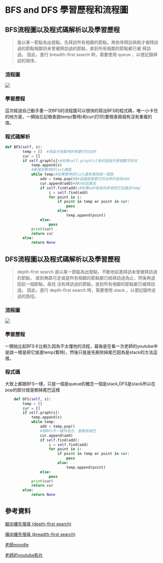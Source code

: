 # BFS and DFS 學習歷程和流程圖

## BFS流程圖以及程式碼解析以及學習歷程
>是以某一節點為出發點，先拜訪所有相鄰的節點。再依序拜訪與剛才被拜訪過的節點相鄰但未曾被拜訪過的節點，直到所有相鄰的節點都已被 拜訪過。 因此，進行 breadth-first search 時，需要使用 queue ，以便記錄拜訪的順序。

### 流程圖
![](https://i.imgur.com/rypRb88.png)

### 學習歷程
這次經過自己動手畫一次BFS的流程圖可以很快的寫出BFS的程式碼，唯一小卡住的地方是，一開始忘記檢查說temp(暫時)和cur(打印)要檢查兩個有沒有重複的值。

### 程式碼解析
```python
def BFS(self, s): 
        temp = []  #我區分為暫時的和要打印出的
        cur = []
        if self.graph[s]:#如果self.graph[s]有的話就代表個數字存在
            temp.append(s)
            #新增至暫時的list裡面
            while temp:#如果暫時的list還有東西就一直跑
                add = temp.pop(0)#這邊就是要打印出來的值為add
                cur.append(add)#將add加進去
                if self.find(add):#如果add有指向其他把它加進去temp
                    i = self.find(add)
                    for point in i:
                        if point in temp or point in cur:
                            pass
                        else:
                            temp.append(point)
                else:
                    pass
            print(cur)
            return cur
        else:
            return None

```
## DFS流程圖以及程式碼解析以及學習歷程
>depth-first search 是以某一節點為出發點，不斷地前進拜訪未曾被拜訪過的節點， 直到無路可走或是所有相鄰的節點都已經拜訪過為止，然後再退回前一個節點，尋找 沒有拜訪過的節點，直到所有相鄰的節點都已被拜訪過。 因此，進行 depth-first search 時，需要使用 stack ，以便記錄所走過的路徑。
>

### 流程圖
![](https://i.imgur.com/EJAUnGM.png)

### 學習歷程
一開始比起BFS卡比較久因為不太懂他的流程，最後是在看一次老師的youtube中是說一樣是把它放進temp(暫時)，然後只是是先刪除掉尾巴因為是stack的方法這樣。

### 程式碼
大致上都跟BFS一樣，只是一個是queue的概念一個是stack,DFS是stack所以在pop的部分就是刪掉尾巴這樣
```python
    def DFS(self, s):
        temp = []    
        cur = []
        if self.graph[s]:
            temp.append(s)
            while temp:
                add = temp.pop()
                #和BFS不一樣的地方，是刪除尾巴
                cur.append(add)
                if self.find(add):
                    i = self.find(add)
                    for point in i:
                        if point in temp or point in cur:
                            pass
                        else:
                            temp.append(point)
                else:
                    pass
            print(cur)
            return cur
        else:
            return None
```



## 參考資料

[縱向優先搜尋 (depth-first search)](http://nthucad.cs.nthu.edu.tw/~yyliu/personal/nou/04ds/dfs.html)

[橫向優先搜尋 (breadth-first search)](http://nthucad.cs.nthu.edu.tw/~yyliu/personal/nou/04ds/bfs.html)

[老師moodle](https://docs.google.com/presentation/d/e/2PACX-1vTma_vOZyE70O23KWw4I4Y78aAaT5fJSTq7Mae912kCwka_u5ZMWPoo14D86-x-57kZPbb6hAGktSW4/pub?start=false&loop=false&delayms=3000&slide=id.g7aa022d8bc_2_5)

[老師的youtube影片](https://www.youtube.com/watch?v=DBnB60IOiw8&feature=youtu.be)